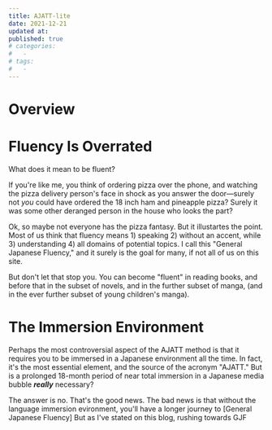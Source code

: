 ```yaml
---
title: AJATT-lite
date: 2021-12-21
updated at: 
published: true
# categories:
#   - 
# tags:
#   - 
---
```


# Overview


# Fluency Is Overrated

What does it mean to be fluent?

If you're like me, you think of ordering pizza over the phone, and watching the pizza delivery person's face in shock as you answer the door—surely not *you* could have ordered the 18 inch ham and pineapple pizza? Surely it was some other deranged person in the house who looks the part?

Ok, so maybe not everyone has the pizza fantasy. But it illustartes the point. Most of us think that fluency means 1) speaking 2) without an accent, while 3) understanding 4) all domains of potential topics. I call this "General Japanese Fluency," and it surely is the goal for many, if not all of us on this site. 

But don't let that stop you. You can become "fluent" in reading books, and before that in the subset of novels, and in the further subset of manga, (and in the ever further subset of young children's manga). 



# The Immersion Environment

Perhaps the most controversial aspect of the AJATT method is that it requires you to be immersed in a Japanese environment all the time. In fact, it's the most essential element, and the source of the acronym "AJATT." But is a prolonged 18-month period of near total immersion in a Japanese media bubble ***really*** necessary?

The answer is no. That's the good news. The bad news is that without the language immersion evironment, you'll have a longer journey to [General Japanese Fluency] But as I've stated on this blog, rushing towards GJF 



